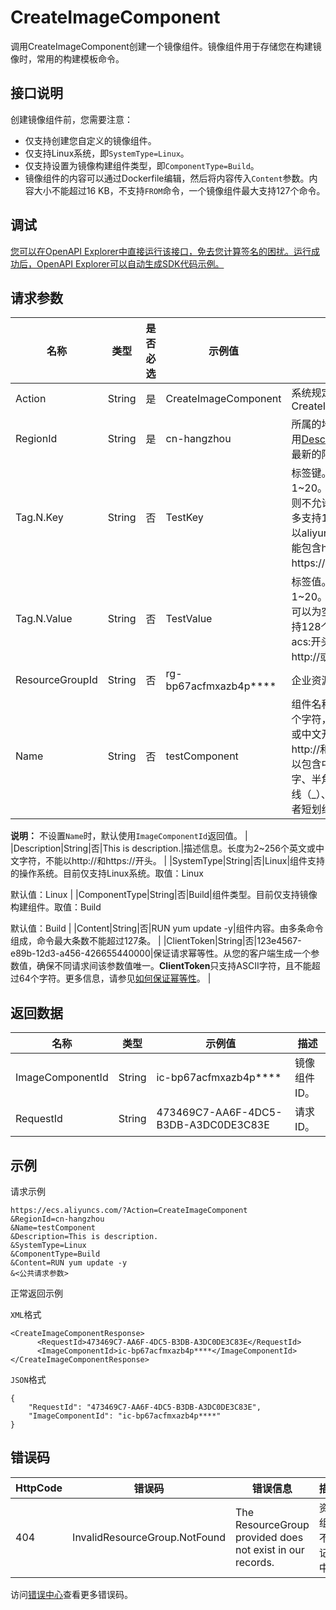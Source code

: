 # CreateImageComponent

调用CreateImageComponent创建一个镜像组件。镜像组件用于存储您在构建镜像时，常用的构建模板命令。

## 接口说明

创建镜像组件前，您需要注意：

-   仅支持创建您自定义的镜像组件。
-   仅支持Linux系统，即`SystemType=Linux`。
-   仅支持设置为镜像构建组件类型，即`ComponentType=Build`。
-   镜像组件的内容可以通过Dockerfile编辑，然后将内容传入`Content`参数。内容大小不能超过16 KB，不支持`FROM`命令，一个镜像组件最大支持127个命令。

## 调试

[您可以在OpenAPI Explorer中直接运行该接口，免去您计算签名的困扰。运行成功后，OpenAPI Explorer可以自动生成SDK代码示例。](https://api.aliyun.com/#product=Ecs&api=CreateImageComponent&type=RPC&version=2014-05-26)

## 请求参数

|名称|类型|是否必选|示例值|描述|
|--|--|----|---|--|
|Action|String|是|CreateImageComponent|系统规定参数。取值：CreateImageComponent |
|RegionId|String|是|cn-hangzhou|所属的地域ID。您可以调用[DescribeRegions](~~25609~~)查看最新的阿里云地域列表。 |
|Tag.N.Key|String|否|TestKey|标签键。N的取值范围：1~20。一旦传入该值，则不允许为空字符串。最多支持128个字符，不能以aliyun和acs:开头，不能包含http://或者https://。 |
|Tag.N.Value|String|否|TestValue|标签值。N的取值范围：1~20。一旦传入该值，可以为空字符串。最多支持128个字符，不能以acs:开头，不能包含http://或者https://。 |
|ResourceGroupId|String|否|rg-bp67acfmxazb4p\*\*\*\*|企业资源组ID。 |
|Name|String|否|testComponent|组件名称。长度为2~128个字符，必须以大小字母或中文开头，不能以http://和https://开头。可以包含中文、英文、数字、半角冒号（:）、下划线（\_）、英文句号（.）或者短划线（-）。

 **说明：** 不设置`Name`时，默认使用`ImageComponentId`返回值。 |
|Description|String|否|This is description.|描述信息。长度为2~256个英文或中文字符，不能以http://和https://开头。 |
|SystemType|String|否|Linux|组件支持的操作系统。目前仅支持Linux系统。取值：Linux

 默认值：Linux |
|ComponentType|String|否|Build|组件类型。目前仅支持镜像构建组件。取值：Build

 默认值：Build |
|Content|String|否|RUN yum update -y|组件内容。由多条命令组成，命令最大条数不能超过127条。 |
|ClientToken|String|否|123e4567-e89b-12d3-a456-426655440000|保证请求幂等性。从您的客户端生成一个参数值，确保不同请求间该参数值唯一。**ClientToken**只支持ASCII字符，且不能超过64个字符。更多信息，请参见[如何保证幂等性](~~25693~~)。 |

## 返回数据

|名称|类型|示例值|描述|
|--|--|---|--|
|ImageComponentId|String|ic-bp67acfmxazb4p\*\*\*\*|镜像组件ID。 |
|RequestId|String|473469C7-AA6F-4DC5-B3DB-A3DC0DE3C83E|请求ID。 |

## 示例

请求示例

```
https://ecs.aliyuncs.com/?Action=CreateImageComponent
&RegionId=cn-hangzhou
&Name=testComponent
&Description=This is description.
&SystemType=Linux
&ComponentType=Build
&Content=RUN yum update -y
&<公共请求参数>
```

正常返回示例

`XML`格式

```
<CreateImageComponentResponse>
      <RequestId>473469C7-AA6F-4DC5-B3DB-A3DC0DE3C83E</RequestId>
      <ImageComponentId>ic-bp67acfmxazb4p****</ImageComponentId>
</CreateImageComponentResponse>
```

`JSON`格式

```
{
    "RequestId": "473469C7-AA6F-4DC5-B3DB-A3DC0DE3C83E", 
    "ImageComponentId": "ic-bp67acfmxazb4p****"
}
```

## 错误码

|HttpCode|错误码|错误信息|描述|
|--------|---|----|--|
|404|InvalidResourceGroup.NotFound|The ResourceGroup provided does not exist in our records.|资源组并不在记录中。|

访问[错误中心](https://error-center.alibabacloud.com/status/product/Ecs)查看更多错误码。

